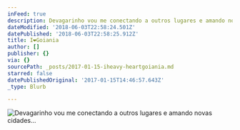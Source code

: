 ```yaml
---
inFeed: true
description: Devagarinho vou me conectando a outros lugares e amando novas cidades...
dateModified: '2018-06-03T22:58:24.501Z'
datePublished: '2018-06-03T22:58:25.912Z'
title: I❤️Goiania
author: []
publisher: {}
via: {}
sourcePath: _posts/2017-01-15-iheavy-heartgoiania.md
starred: false
datePublishedOriginal: '2017-01-15T14:46:57.643Z'
_type: Blurb

---
```

![Devagarinho vou me conectando a outros lugares e amando novas cidades...](https://the-grid-user-content.s3-us-west-2.amazonaws.com/eed26aca-0017-4b93-8b4a-90379b6daa9b.jpg)